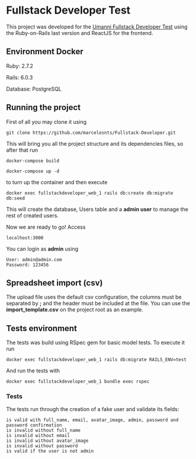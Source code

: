 # Fullstack Developer Test

This project was developed for the [Umanni Fullstack Developer Test](https://github.com/umanni/Fullstack-Developer) using the Ruby-on-Rails last version and ReactJS for the frontend.


## Environment Docker

Ruby: 2.7.2

Rails: 6.0.3

Database: PostgreSQL


## Running the project

First of all you may clone it using
```
git clone https://github.com/marcelosnts/Fullstack-Developer.git
```
This will bring you all the project structure and its dependencies files, so after that run
```
docker-compose build

docker-compose up -d
```
to turn up the container and then execute
```
docker exec fullstackdeveloper_web_1 rails db:create db:migrate db:seed
```
This will create the database, Users table and a **admin user** to manage the rest of created users.

Now we are ready to go! Access
```
localhost:3000
```
You can login as **admin** using
```
User: admin@admin.com
Password: 123456
```

## Spreadsheet import (csv)

The upload file uses the default csv configuration, the columns must be separated by **;** and the header must be included at the file. You can use the **import_template.csv** on the project root as an example.


## Tests environment

The tests was build using RSpec gem for basic model tests. To execute it run
```
docker exec fullstackdeveloper_web_1 rails db:migrate RAILS_ENV=test
```
And run the tests with
```
docker exec fullstackdeveloper_web_1 bundle exec rspec
```

### Tests

The tests run through the creation of a fake user and validate its fields:
```
is valid with full_name, email, avatar_image, admin, password and password confirmation
is invalid without full_name
is invalid without email
is invalid without avatar_image
is invalid without password
is valid if the user is not admin
```
